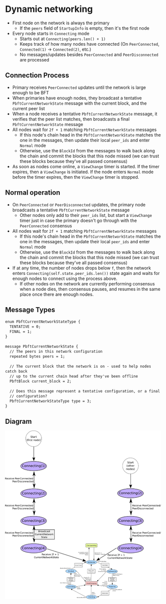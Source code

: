# Dynamic networking
+ First node on the network is always the primary
  + If the `peers` field of `StartupInfo` is empty, then it's the first node
+ Every node starts in `Connecting` mode
  + Starts out at `Connecting(peers.len() + 1)`
  + Keeps track of how many nodes have connected (On `PeerConnected`,
    `Connected(1)` &rarr; `Connected(2)`, etc.)
  + No messages/updates besides `PeerConnected` and `PeerDisconnected` are processed

## Connection Process
+ Primary receives `PeerConnected` updates until the network is large enough
  to be BFT
+ When primaries have enough nodes, they broadcast a tentative
  `PbftCurrentNetworkState` message with the current block, and the current
  peer list
+ When a node receives a tentative `PbftCurrentNetworkState` message, it
  verifies that the peer list matches, then broadcasts a final
  `PbftCurrentNetworkState` message
+ All nodes wait for `2f + 1` matching `PbftCurrentNetworkState` messages
  + If this node's chain head in the `PbftCurrentNetworkState` matches the one
    in the messages, then update their local `peer_ids` and enter `Normal`
    mode
  + Otherwise, use the `BlockId` from the messages to walk back along the
    chain and commit the blocks that this node missed (we can trust these
    blocks because they've all passed consensus)
+ As soon as nodes come online, a `ViewChange` timer is started. If the timer
  expires, then a `ViewChange` is initiated. If the node enters `Normal` mode
  before the timer expires, then the `ViewChange` timer is stopped.

## Normal operation
+ On `PeerConnected` or `PeerDisconnected` updates, the primary node
  broadcasts a tentative `PbftCurrentNetworkState` message
  + Other nodes only add to their `peer_ids` list, but start a `ViewChange`
    timer just in case the primary doesn't go through with the `PeerConnected`
    consensus
+ All nodes wait for `2f + 1` matching `PbftCurrentNetworkState` messages
  + If this node's chain head in the `PbftCurrentNetworkState` matches the one
    in the messages, then update their local `peer_ids` and enter `Normal`
    mode
  + Otherwise, use the `BlockId` from the messages to walk back along the
    chain and commit the blocks that this node missed (we can trust these
    blocks because they've all passed consensus)
+ If at any time, the number of nodes drops below `f`, then the network enters
  `Connecting(self.state.peer_ids.len())` state again and waits for enough
  nodes to connect using the process above.
  + If other nodes on the network are currently performing consensus when a
    node dies, then consensus pauses, and resumes in the same place once there
    are enough nodes.

## Message Types
```
enum PbftCurrentNetworkStateType {
  TENTATIVE = 0;
  FINAL = 1;
}

message PbftCurrentNetworkState {
  // The peers in this network configuration
  repeated bytes peers = 1;

  // The current block that the network is on - used to help nodes catch back
  // up to the current chain head after they've been offline
  PbftBlock current_block = 2;

  // Does this message represent a tentative configuration, or a final
  // configuration?
  PbftCurrentNetworkStateType type = 3;
}
```

## Diagram
![Connecting to a PBFT network](./connecting.png)
